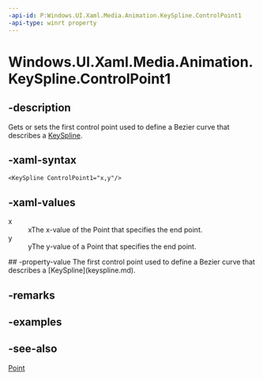 ```yaml
---
-api-id: P:Windows.UI.Xaml.Media.Animation.KeySpline.ControlPoint1
-api-type: winrt property
---
```


<!-- Property syntax
public Windows.Foundation.Point ControlPoint1 { get;  set; }
-->

# Windows.UI.Xaml.Media.Animation.KeySpline.ControlPoint1

## -description
Gets or sets the first control point used to define a Bezier curve that describes a [KeySpline](keyspline.md).



## -xaml-syntax
```xaml
<KeySpline ControlPoint1="x,y"/>
```


## -xaml-values
<dl><dt>x</dt><dd>xThe x-value of the Point that specifies the end point.</dd>
<dt>y</dt><dd>yThe y-value of a Point that specifies the end point.</dd>
</dl>
## -property-value
The first control point used to define a Bezier curve that describes a [KeySpline](keyspline.md).

## -remarks

## -examples

## -see-also
[Point](../windows.foundation/point.md)
